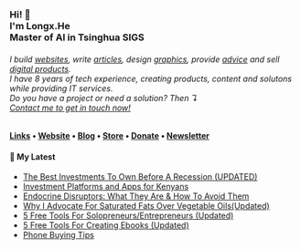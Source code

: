 <!-- Hi there! Feel free to make this your own but don't use my data. Attributions are welcomed --> 
<h3>Hi! 👋<br>I'm Longx.He<br> Master of AI in Tsinghua SIGS</h3>
<h6>I build <a href="https://stephenajulu.com/portfolio">websites</a>, write <a href="https://stephenajulu.com/blog">articles</a>, design <a href="https://stephenajulu.com/portfolio">graphics</a>, provide <a href="https://stephenajulu.com/book-a-consultation">advice</a> and sell <a href="https://stephenajulu.com/store">digital products</a>.<br>I have 8 years of tech experience, creating products, content and solutons while providing IT services.<br>Do you have a project or need a solution? Then ↴<br><a href="https://stephenajulu.com/contact">Contact me to get in touch now!</a></h6>

<h4> <a href="https://stephenajulu.com/links">Links</a> • <a href="https://stephenajulu.com">Website</a> • <a href="https://stephenajulu.com/blog">Blog</a> • <a href="https://stephenajulu.com/store">Store</a> • <a href="https://www.paypal.com/donate/?hosted_button_id=SLNMRAJ59LRC8">Donate</a> • <a href="https://stephenajulu.substack.com">Newsletter</a></h4>

<h4>📕 My Latest</h4>

<!-- BLOG-POST-LIST:START -->
- [The Best Investments To Own Before A Recession &lpar;UPDATED&rpar;](https://stephenajulu.com/blog/the-best-investments-to-own-before-a-recession/)
- [Investment Platforms and Apps for Kenyans](https://stephenajulu.com/blog/investment-platforms-and-apps-for-kenyans/)
- [Endocrine Disruptors: What They Are &amp; How To Avoid Them](https://stephenajulu.com/blog/endocrine-disruptors-what-they-are-how-to-avoid-them/)
- [Why I Advocate For Saturated Fats Over Vegetable Oils&lpar;Updated&rpar;](https://stephenajulu.com/blog/why-i-advocate-for-saturated-fats-over-vegetable-oils/)
- [5 Free Tools For Solopreneurs/Entrepreneurs &lpar;Updated&rpar;](https://stephenajulu.com/blog/5-free-tools-for-solopreneurs-entrepreneurs/)
- [5 Free Tools For Creating Ebooks &lpar;Updated&rpar;](https://stephenajulu.com/blog/5-free-tools-for-creating-ebooks/)
- [Phone Buying Tips](https://stephenajulu.com/blog/phone-buying-tips/)
<!-- BLOG-POST-LIST:END -->

